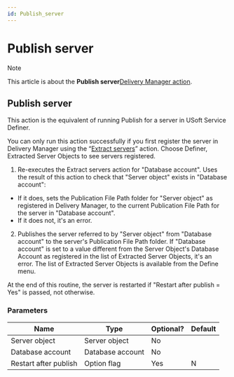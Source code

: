 ```yaml
---
id: Publish_server
---
```


# Publish server



> [!NOTE]
> This article is about the **Publish server**[Delivery Manager action](/docs/Continuous%20delivery/Delivery%20Manager%20actions%20by%20name).

## **Publish server**

This action is the equivalent of running Publish for a server in USoft Service Definer.

You can only run this action successfully if you first register the server in Delivery Manager using the “[Extract servers](/docs/Continuous%20delivery/Delivery%20Manager%20actions%20by%20name/Extract%20servers.md)” action. Choose Definer, Extracted Server Objects to see servers registered.

1. Re-executes the Extract servers action for "Database account". Uses the result of this action to check that "Server object" exists in "Database account":

- If it does, sets the Publication File Path folder for "Server object" as registered in Delivery Manager, to the current Publication File Path for the server in "Database account".
- If it does not, it's an error.

2. Publishes the server referred to by "Server object" from "Database account" to the server's Publication File Path folder. If "Database account" is set to a value different from the Server Object's Database Account as registered in the list of Extracted Server Objects, it's an error. The list of Extracted Server Objects is available from the Define menu.

At the end of this routine, the server is restarted if "Restart after publish = Yes" is passed, not otherwise.

### Parameters

|**Name**|**Type**|**Optional?**|**Default**|
|--------|--------|--------|--------|
|Server object|Server object|No      |        |
|Database account|Database account|No      |        |
|Restart after publish|Option flag|Yes     |N       |



 